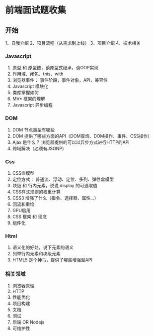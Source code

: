 # 前端面试题收集

## 开始 

1、自我介绍
2、项目流程（从需求到上线）
3、项目介绍
4、技术相关

### Javascript

 1. 原型 和 原型链，谈原型式继承，谈OOP实现
 2. 作用域、闭包、this、with
 3. 浏览器事件： 事件阶段，事件对象，API，兼容性
 4. Javascript 模块化
 5. 类库掌握如何
 6. MV* 框架的理解
 7. Javascript 异步编程

### DOM

 1. DOM 节点类型有哪些
 2. DOM 提供了哪些方面的API（DOM查询、DOM操作、事件、CSS操作）
 3. Ajax 是什么？ 浏览器提供的可以以异步方式进行HTTP的API
 4. 跨域解决（必须有JSONP）

### Css

 1. CSS盒模型
 2. 定位方式： 普通流、浮动、定位、多列、弹性盒模型
 3. 块级 和 行内元素，说说 display 的可选取值
 4. CSS样式规则的权重计算
 5. CSS3 增强了什么（指令、选择器、属性...） 
 6. 回流和重绘
 7. GPU启用
 8. CSS 框架 和 理念
 9. 组件化

### Html

 1. 语义化的好处，说下元素的语义
 2. 列举行内元素和块级元素
 3. HTML5 是个神马，提供了哪些增强型API

### 相关领域

 1. 浏览器原理
 2. HTTP 
 3. 性能优化
 4. 项目构建
 5. 文档
 6. 测试
 7. 后端 OR Nodejs
 8. 可维护性

